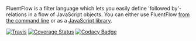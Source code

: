 FluentFlow is a filter language which lets you easily define 'followed by'-relations in a flow of JavaScript objects. You can either use FluentFlow [from the command line](#command-line) or as a [JavaScript library](#library).

[![Travis](https://img.shields.io/travis/Enteee/FluentFlow.svg)](https://travis-ci.org/Enteee/FluentFlow)
[![Coverage Status](https://coveralls.io/repos/github/Enteee/FluentFlow/badge.svg)](https://coveralls.io/github/Enteee/FluentFlow)
[![Codacy Badge](https://api.codacy.com/project/badge/Grade/fdf8c02acc4c471ca5b7e3925592a0be)](https://www.codacy.com/app/Enteee/FluentFlow?utm_source=github.com&amp;utm_medium=referral&amp;utm_content=Enteee/FluentFlow&amp;utm_campaign=Badge_Grade)
